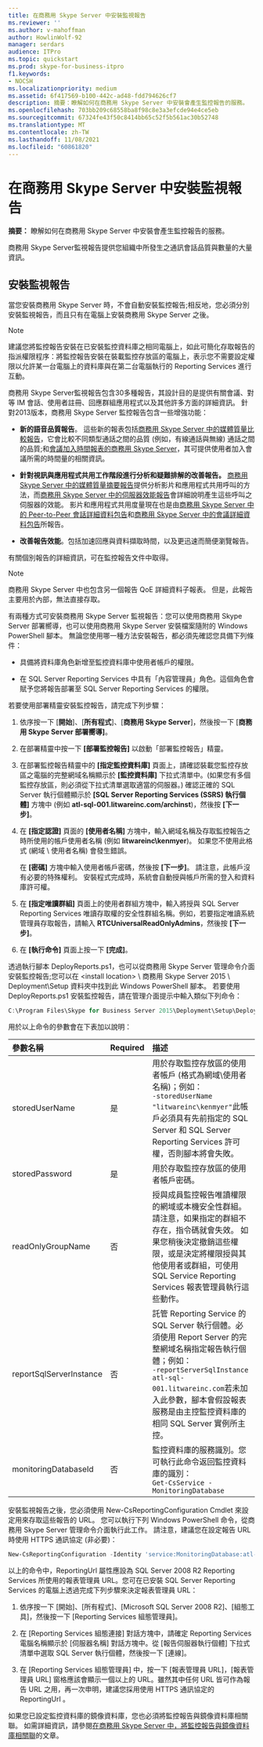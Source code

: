 ```yaml
---
title: 在商務用 Skype Server 中安裝監視報告
ms.reviewer: ''
ms.author: v-mahoffman
author: HowlinWolf-92
manager: serdars
audience: ITPro
ms.topic: quickstart
ms.prod: skype-for-business-itpro
f1.keywords:
- NOCSH
ms.localizationpriority: medium
ms.assetid: 6f417569-b100-442c-ad48-fdd794626cf7
description: 摘要：瞭解如何在商務用 Skype Server 中安裝會產生監控報告的服務。
ms.openlocfilehash: 703bb209c68558ba8f98c8e3a3efcde94e4ce5eb
ms.sourcegitcommit: 67324fe43f50c8414bb65c52f5b561ac30b52748
ms.translationtype: MT
ms.contentlocale: zh-TW
ms.lasthandoff: 11/08/2021
ms.locfileid: "60861820"
---
```

# <a name="install-monitoring-reports-in-skype-for-business-server"></a>在商務用 Skype Server 中安裝監視報告
 
**摘要：** 瞭解如何在商務用 Skype Server 中安裝會產生監控報告的服務。
  
商務用 Skype Server監視報告提供您組織中所發生之通訊會話品質與數量的大量資訊。 
  
## <a name="install-monitoring-reports"></a>安裝監視報告

當您安裝商務用 Skype Server 時，不會自動安裝監控報告;相反地，您必須分別安裝監視報告，而且只有在電腦上安裝商務用 Skype Server 之後。
  
> [!NOTE]
> 建議您將監控報告安裝在已安裝監控資料庫之相同電腦上，如此可簡化存取報告的指派權限程序：將監控報告安裝在裝載監控存放區的電腦上，表示您不需要設定權限以允許某一台電腦上的資料庫與在第二台電腦執行的 Reporting Services 進行互動。 
  
商務用 Skype Server監視報告包含30多種報告，其設計目的是提供有關會議、對等 IM 會話、使用者註冊、回應群組應用程式以及其他許多方面的詳細資訊。 針對2013版本，商務用 Skype Server 監控報告包含一些增強功能：
  
- **新的語音品質報告**。 這些新的報表包括[商務用 Skype Server 中的媒體質量比較報告](../../manage/health-and-monitoring/comparison.md)，它會比較不同類型通話之間的品質 (例如，有線通話與無線) 通話之間的品質;和[會議加入時間報表的商務用 Skype Server](../../manage/health-and-monitoring/join-time-report.md)，其可提供使用者加入會議所需的時間量的相關資訊。 
    
- **針對視訊與應用程式共用工作階段進行分析和疑難排解的改善報告。** [商務用 Skype Server 中的媒體質量摘要報告](../../manage/health-and-monitoring/summary.md)提供分析影片和應用程式共用呼叫的方法，而[商務用 Skype Server 中的伺服器效能報告](../../manage/health-and-monitoring/server-performance.md)會詳細說明產生這些呼叫之伺服器的效能。 影片和應用程式共用度量現在也是由[商務用 Skype Server 中的 Peer-to-Peer 會話詳細資料包告](../../manage/health-and-monitoring/peer-to-peer-session-detail-report.md)和[商務用 Skype Server 中的會議詳細資料包告](../../manage/health-and-monitoring/detail-report.md)所報告。
    
- **改善報告效能**。包括加速回應與資料擷取時間，以及更迅速而簡便瀏覽報告。
    
有關個別報告的詳細資訊，可在監控報告文件中取得。
  
> [!NOTE]
> 商務用 Skype Server 中也包含另一個報告 QoE 詳細資料子報表。 但是，此報告主要用於內部，無法直接存取。 
  
有兩種方式可安裝商務用 Skype Server 監視報告：您可以使用商務用 Skype Server 部署嚮導，也可以使用商務用 Skype Server 安裝檔案隨附的 Windows PowerShell 腳本。 無論您使用哪一種方法安裝報告，都必須先確認您具備下列條件：
  
- 具備將資料庫角色新增至監控資料庫中使用者帳戶的權限。
    
- 在 SQL Server Reporting Services 中具有「內容管理員」角色。這個角色會賦予您將報告部署至 SQL Server Reporting Services 的權限。
    
若要使用部署精靈安裝監控報告，請完成下列步驟：
  
1. 依序按一下 [**開始**]、[**所有程式**]、[**商務用 Skype Server**]，然後按一下 [**商務用 Skype Server 部署嚮導]**。
    
2. 在部署精靈中按一下 **[部署監控報告]** 以啟動「部署監控報告」精靈。
    
3. 在部署監控報告精靈中的 **[指定監控資料庫]** 頁面上，請確認裝載您監控存放區之電腦的完整網域名稱顯示於 **[監控資料庫]** 下拉式清單中。(如果您有多個監控存放區，則必須從下拉式清單選取適當的伺服器。) 確認正確的 SQL Server 執行個體顯示於 **[SQL Server Reporting Services (SSRS) 執行個體]** 方塊中 (例如 **atl-sql-001.litwareinc.com/archinst**)，然後按 **[下一步]**。
    
4. 在 **[指定認證]** 頁面的 **[使用者名稱]** 方塊中，輸入網域名稱及存取監控報告之時所使用的帳戶使用者名稱 (例如 **litwareinc\kenmyer**)。 如果您不使用此格式 (網域 \ 使用者名稱) 會發生錯誤。
    
    在 **[密碼]** 方塊中輸入使用者帳戶密碼，然後按 **[下一步]**。 請注意，此帳戶沒有必要的特殊權利。 安裝程式完成時，系統會自動授與帳戶所需的登入和資料庫許可權。
    
5. 在 **[指定唯讀群組]** 頁面上的使用者群組方塊中，輸入將授與 SQL Server Reporting Services 唯讀存取權的安全性群組名稱。例如，若要指定唯讀系統管理員存取報告，請輸入 **RTCUniversalReadOnlyAdmins**，然後按 **[下一步]**。
    
6. 在 **[執行命令]** 頁面上按一下 **[完成]**。
    
透過執行腳本 DeployReports.ps1，也可以從商務用 Skype Server 管理命令介面安裝監控報告;您可以在 \<install location\> \ 商務用 Skype Server 2015 \ Deployment\Setup 資料夾中找到此 Windows PowerShell 腳本。 若要使用 DeployReports.ps1 安裝監控報告，請在管理介面提示中輸入類似下列命令：
  
```powershell
C:\Program Files\Skype for Business Server 2015\Deployment\Setup\DeployReports.ps1 -storedUserName "litwareinc\kenmyer" -storedPassword "p@ssw0rd" -readOnlyGroupName "RTCUniversalReadOnlyAdmins" -reportServerSqlInstance "atl-sql-001.litwareinc.com" -monitoringDatabaseId "MonitoringDatabase:atl-sql-001.litwareinc.com"
```

用於以上命令的參數會在下表加以說明：
  
|**參數名稱**|**Required**|**描述**|
|:-----|:-----|:-----|
|storedUserName  <br/> |是  <br/> |用於存取監控存放區的使用者帳戶 (格式為網域\使用者名稱)；例如：  <br/> ```-storedUserName "litwareinc\kenmyer"```此帳戶必須具有先前指定的 SQL Server 和 SQL Server Reporting Services 許可權，否則腳本將會失敗。  <br/> |
|storedPassword  <br/> |是  <br/> |用於存取監控存放區的使用者帳戶密碼。  <br/> |
|readOnlyGroupName  <br/> |否  <br/> |授與成員監控報告唯讀權限的網域或本機安全性群組。 請注意，如果指定的群組不存在，指令碼就會失效。 如果您稍後決定撤銷這些權限，或是決定將權限授與其他使用者或群組，可使用 SQL Service Reporting Services 報表管理員執行這些動作。  <br/> |
|reportSqlServerInstance  <br/> |否  <br/> |託管 Reporting Service 的 SQL Server 執行個體。必須使用 Report Server 的完整網域名稱指定報告執行個體；例如：<br/> ```-reportServerSqlInstance atl-sql-001.litwareinc.com```若未加入此參數，腳本會假設報表服務是由主控監控資料庫的相同 SQL Server 實例所主控。  <br/> |
|monitoringDatabaseId  <br/> |否  <br/> |監控資料庫的服務識別。您可執行此命令返回監控資料庫的識別：<br/> ```Get-CsService -MonitoringDatabase```|
   
安裝監視報告之後，您必須使用 New-CsReportingConfiguration Cmdlet 來設定用來存取這些報告的 URL。 您可以執行下列 Windows PowerShell 命令，從商務用 Skype Server 管理命令介面執行此工作。 請注意，建議您在設定報告 URL 時使用 HTTPS 通訊協定 (非必要)：
  
```powershell
New-CsReportingConfiguration -Identity 'service:MonitoringDatabase:atl-sql-001.litwareinc.com' -ReportingURL 'https://atl-sql-001.litwareinc.com:443/Reports_ARCHINST'
```

以上的命令中，ReportingUrl 屬性應設為 SQL Server 2008 R2 Reporting Services 所使用的報表管理員 URL。您可在已安裝 SQL Server Reporting Services 的電腦上透過完成下列步驟來決定報表管理員 URL：
  
1. 依序按一下 [開始]、[所有程式]、[Microsoft SQL Server 2008 R2]、[組態工具]，然後按一下 [Reporting Services 組態管理員]。
    
2. 在 [Reporting Services 組態連接] 對話方塊中，請確定 Reporting Services 電腦名稱顯示於 [伺服器名稱] 對話方塊中。從 [報告伺服器執行個體] 下拉式清單中選取 SQL Server 執行個體，然後按一下 [連線]。
    
3. 在 [Reporting Services 組態管理員] 中，按一下 [報表管理員 URL]，[報表管理員 URL] 窗格應該會顯示一個以上的 URL。雖然其中任何 URL 皆可作為報告 URL 之用，再一次申明，建議您採用使用 HTTPS 通訊協定的 ReportingUrl 。
    
如果您已設定監控資料庫的鏡像資料庫，您也必須將監控報告與鏡像資料庫相關聯。 如需詳細資訊，請參閱[在商務用 Skype Server 中，將監控報告與鏡像資料庫相關聯](monitoring-reports-with-a-mirror-database.md)的文章。
  

